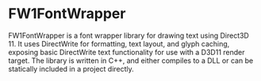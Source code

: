 # FW1FontWrapper
FW1FontWrapper is a font wrapper library for drawing text using Direct3D 11. It uses DirectWrite for formatting, text layout, and glyph caching, exposing basic DirectWrite text functionality for use with a D3D11 render target.
The library is written in C++, and either compiles to a DLL or can be statically included in a project directly.
